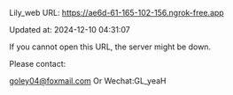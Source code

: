Lily_web URL: https://ae6d-61-165-102-156.ngrok-free.app

Updated at: 2024-12-10 04:31:07

If you cannot open this URL, the server might be down.

Please contact: 

goley04@foxmail.com Or Wechat:GL_yeaH